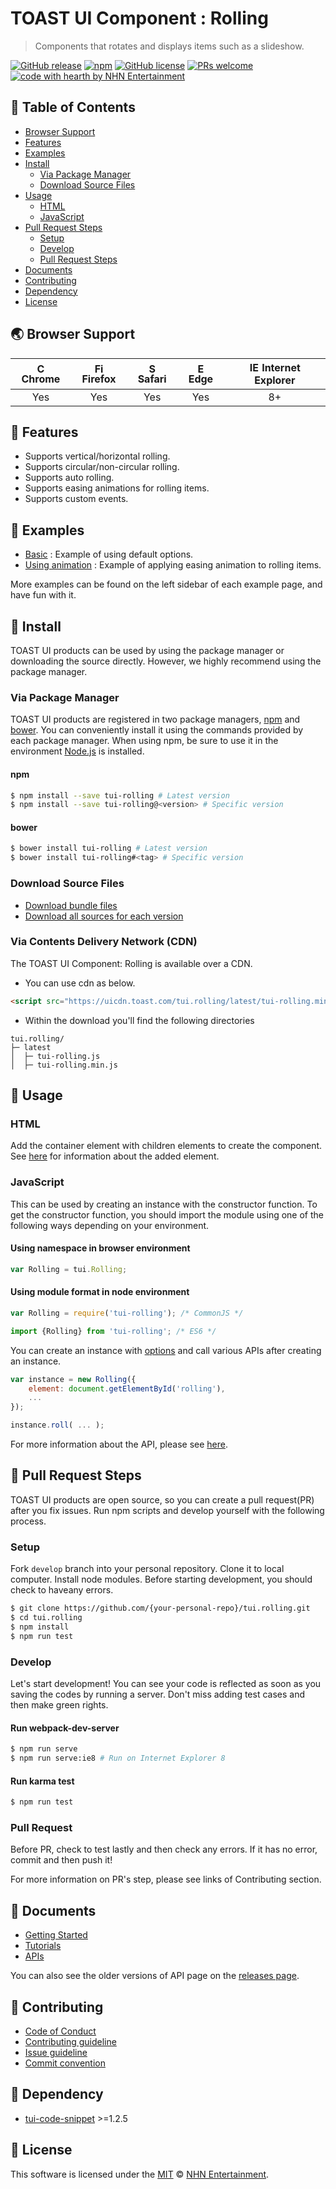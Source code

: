 # TOAST UI Component : Rolling
> Components that rotates and displays items such as a slideshow.

[![GitHub release](https://img.shields.io/github/release/nhnent/tui.rolling.svg)](https://github.com/nhnent/tui.rolling/releases/latest)
[![npm](https://img.shields.io/npm/v/tui-rolling.svg)](https://www.npmjs.com/package/tui-rolling)
[![GitHub license](https://img.shields.io/github/license/nhnent/tui.rolling.svg)](https://github.com/nhnent/tui.rolling/blob/production/LICENSE)
[![PRs welcome](https://img.shields.io/badge/PRs-welcome-ff69b4.svg)](https://github.com/nhnent/tui.project-name/labels/help%20wanted)
[![code with hearth by NHN Entertainment](https://img.shields.io/badge/%3C%2F%3E%20with%20%E2%99%A5%20by-NHN%20Entertainment-ff1414.svg)](https://github.com/nhnent)


## 🚩 Table of Contents
* [Browser Support](#-browser-support)
* [Features](#-features)
* [Examples](#-examples)
* [Install](#-install)
    * [Via Package Manager](#via-package-manager)
    * [Download Source Files](#download-source-files)
* [Usage](#-usage)
    * [HTML](#html)
    * [JavaScript](#javascript)
* [Pull Request Steps](#-pull-request-steps)
    * [Setup](#setup)
    * [Develop](#develop)
    * [Pull Request Steps](#pull-request)
* [Documents](#-documents)
* [Contributing](#-contributing)
* [Dependency](#-dependency)
* [License](#-license)


## 🌏 Browser Support
| <img src="https://user-images.githubusercontent.com/1215767/34348387-a2e64588-ea4d-11e7-8267-a43365103afe.png" alt="Chrome" width="16px" height="16px" /> Chrome | <img src="https://user-images.githubusercontent.com/1215767/34348383-9e7ed492-ea4d-11e7-910c-03b39d52f496.png" alt="Firefox" width="16px" height="16px" /> Firefox | <img src="https://user-images.githubusercontent.com/1215767/34348394-a981f892-ea4d-11e7-9156-d128d58386b9.png" alt="Safari" width="16px" height="16px" /> Safari | <img src="https://user-images.githubusercontent.com/1215767/34348380-93e77ae8-ea4d-11e7-8696-9a989ddbbbf5.png" alt="Edge" width="16px" height="16px" /> Edge | <img src="https://user-images.githubusercontent.com/1215767/34348590-250b3ca2-ea4f-11e7-9efb-da953359321f.png" alt="IE" width="16px" height="16px" /> Internet Explorer |
| :---------: | :---------: | :---------: | :---------: | :---------: |
| Yes | Yes | Yes | Yes | 8+ |


## 🎨 Features
* Supports vertical/horizontal rolling.
* Supports circular/non-circular rolling.
* Supports auto rolling.
* Supports easing animations for rolling items.
* Supports custom events.


## 🐾 Examples
* [Basic](https://nhnent.github.io/tui.rolling/latest/tutorial-example01-basic.html) : Example of using default options.
* [Using animation](https://nhnent.github.io/tui.rolling/latest/tutorial-example06-effect.html) : Example of applying easing animation to rolling items.

More examples can be found on the left sidebar of each example page, and have fun with it.


## 💾 Install

TOAST UI products can be used by using the package manager or downloading the source directly.
However, we highly recommend using the package manager.

### Via Package Manager

TOAST UI products are registered in two package managers, [npm](https://www.npmjs.com/) and [bower](https://bower.io/).
You can conveniently install it using the commands provided by each package manager.
When using npm, be sure to use it in the environment [Node.js](https://nodejs.org/ko/) is installed.

#### npm

``` sh
$ npm install --save tui-rolling # Latest version
$ npm install --save tui-rolling@<version> # Specific version
```

#### bower

``` sh
$ bower install tui-rolling # Latest version
$ bower install tui-rolling#<tag> # Specific version
```

### Download Source Files
* [Download bundle files](https://github.com/nhnent/tui.rolling/tree/production/dist)
* [Download all sources for each version](https://github.com/nhnent/tui.rolling/releases)


### Via Contents Delivery Network (CDN)
The TOAST UI Component: Rolling is available over a CDN.

- You can use cdn as below.

```html
<script src="https://uicdn.toast.com/tui.rolling/latest/tui-rolling.min.js"></script>
```

- Within the download you'll find the following directories

```
tui.rolling/
├─ latest
│  ├─ tui-rolling.js
│  ├─ tui-rolling.min.js
```



## 🔨 Usage

### HTML

Add the container element with children elements to create the component.
See [here](https://nhnent.github.io/tui.rolling/latest/tutorial-example01-basic.html#) for information about the added element.

### JavaScript

This can be used by creating an instance with the constructor function.
To get the constructor function, you should import the module using one of the following ways depending on your environment.

#### Using namespace in browser environment
``` javascript
var Rolling = tui.Rolling;
```

#### Using module format in node environment
``` javascript
var Rolling = require('tui-rolling'); /* CommonJS */
```

``` javascript
import {Rolling} from 'tui-rolling'; /* ES6 */
```

You can create an instance with [options](https://nhnent.github.io/tui.gesture-reader/latest/Reader.html) and call various APIs after creating an instance.

``` javascript
var instance = new Rolling({
    element: document.getElementById('rolling'),
    ...
});

instance.roll( ... );
```

For more information about the API, please see [here](https://nhnent.github.io/tui.rolling/latest/Rolling.html).


## 🔧 Pull Request Steps

TOAST UI products are open source, so you can create a pull request(PR) after you fix issues.
Run npm scripts and develop yourself with the following process.

### Setup

Fork `develop` branch into your personal repository.
Clone it to local computer. Install node modules.
Before starting development, you should check to haveany errors.

``` sh
$ git clone https://github.com/{your-personal-repo}/tui.rolling.git
$ cd tui.rolling
$ npm install
$ npm run test
```

### Develop

Let's start development!
You can see your code is reflected as soon as you saving the codes by running a server.
Don't miss adding test cases and then make green rights.

#### Run webpack-dev-server

``` sh
$ npm run serve
$ npm run serve:ie8 # Run on Internet Explorer 8
```

#### Run karma test

``` sh
$ npm run test
```

### Pull Request

Before PR, check to test lastly and then check any errors.
If it has no error, commit and then push it!

For more information on PR's step, please see links of Contributing section.


## 📙 Documents
* [Getting Started](https://github.com/nhnent/tui.rolling/blob/production/docs/getting-started.md)
* [Tutorials](https://github.com/nhnent/tui.rolling/tree/production/docs)
* [APIs](https://nhnent.github.io/tui.rolling/latest)

You can also see the older versions of API page on the [releases page](https://github.com/nhnent/tui.rolling/releases).


## 💬 Contributing
* [Code of Conduct](https://github.com/nhnent/tui.rolling/blob/production/CODE_OF_CONDUCT.md)
* [Contributing guideline](https://github.com/nhnent/tui.rolling/blob/production/CONTRIBUTING.md)
* [Issue guideline](https://github.com/nhnent/tui.rolling/blob/production/docs/ISSUE_TEMPLATE.md)
* [Commit convention](https://github.com/nhnent/tui.rolling/blob/production/docs/COMMIT_MESSAGE_CONVENTION.md)


## 🔩 Dependency
* [tui-code-snippet](https://github.com/nhnent/tui.code-snippet) >=1.2.5


## 📜 License

This software is licensed under the [MIT](https://github.com/nhnent/tui.rolling/blob/production/LICENSE) © [NHN Entertainment](https://github.com/nhnent).
